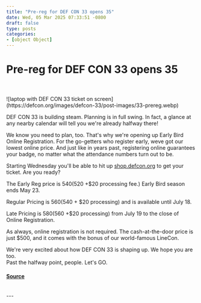 ```yaml
---
title: "Pre-reg for DEF CON 33 opens 35"
date: Wed, 05 Mar 2025 07:33:51 -0800
draft: false
type: posts
categories: 
- [object Object]
---
```

# Pre-reg for DEF CON 33 opens 35

<br/>

<br/>
![laptop with DEF CON 33 ticket on screen](https://defcon.org/images/defcon-33/post-images/33-prereg.webp)  

DEF CON 33 is building steam. Planning is in full swing. In fact, a glance at any nearby calendar will tell you we're already halfway there!

We know you need to plan, too. That's why we're opening up Early Bird Online Registration. For the go-getters who register early, weve got our lowest online price. And just like in years past, registering online guarantees your badge, no matter what the attendance numbers turn out to be.

Starting Wednesday you'll be able to hit up [shop.defcon.org](https://shop.defcon.org/products/def-con-33-ticket) to get your ticket. Are you ready?

The Early Reg price is $540 ($520 +$20 processing fee.) Early Bird season ends May 23.

Regular Pricing is $560 ($540 + $20 processing) and is available until July 18.

Late Pricing is $580 ($560 +$20 processing) from July 19 to the close of Online Registration.

As always, online registration is not required. The cash-at-the-door price is just $500, and it comes with the bonus of our world-famous LineCon.

We're very excited about how DEF CON 33 is shaping up. We hope you are too.  
Past the halfway point, people. Let's GO.

#### [Source](https://shop.defcon.org/products/def-con-33-ticket)

<br/>
---
